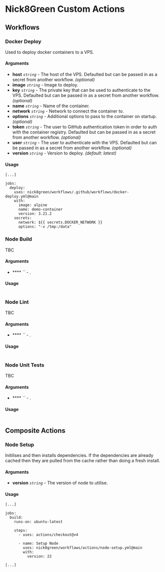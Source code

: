 # Nick8Green Custom Actions

## Workflows

### Docker Deploy

Used to deploy docker containers to a VPS.

#### Arguments

- **host** _`string`_ - The host of the VPS. Defaulted but can be passed in as a secret from another workflow. _(optional)_
- **image** _`string`_ - Image to deploy.
- **key** _`string`_ - The private key that can be used to authenticate to the VPS. Defaulted but can be passed in as a secret from another workflow. _(optional)_
- **name** _`string`_ - Name of the container.
- **network** _`string`_ - Network to connect the container to.
- **options** _`string`_ - Additional options to pass to the container on startup. _(optional)_
- **token** _`string`_ - The user to GitHub authentication token in order to auth with the container registry. Defaulted but can be passed in as a secret from another workflow. _(optional)_
- **user** _`string`_ - The user to authenticate with the VPS. Defaulted but can be passed in as a secret from another workflow. _(optional)_
- **version** _`string`_ - Version to deploy. _(default: latest)_

#### Usage

```
[...]

jobs:
  deploy:
    uses: nick8green/workflows/.github/workflows/docker-deploy.yml@main
    with:
      image: alpine
      name: demo-container
      version: 3.21.2
    secrets:
      network: ${{ secrets.DOCKER_NETWORK }}
      options: "-v /tmp:/data"
```

### Node Build

TBC

#### Arguments

- **** _``_ - .

#### Usage

```
```

### Node Lint

TBC

#### Arguments

- **** _``_ - .

#### Usage

```
```

### Node Unit Tests

TBC

#### Arguments

- **** _``_ - .

#### Usage

```
```

## Composite Actions

### Node Setup

Initilises and then installs dependencies. If the dependencies are already cached then they are pulled from the cache rather than doing a fresh install.

#### Arguments

- **version** _`string`_ - The version of node to utilise.

#### Usage

```
[...]

jobs:
  build:
    runs-on: ubuntu-latest

    steps:
      - uses: actions/checkout@v4

      - name: Setup Node
        uses: nick8green/workflows/actions/node-setup.yml@main
        with:
          version: 22

[...]
```
